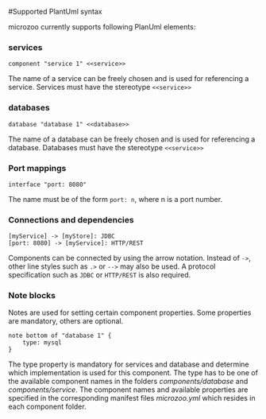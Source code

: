 #Supported PlantUml syntax

microzoo currently supports following PlanUml elements:

### services
````
component "service 1" <<service>>
````
The name of a service can be freely chosen and is used for referencing a service. Services must have the stereotype `<<service>>`

### databases
````
database "database 1" <<database>>
````
The name of a database can be freely chosen and is used for referencing a database. Databases must have the stereotype `<<service>>`

### Port mappings
````
interface "port: 8080"
````
The name must be of the form `port: n`, where n is a port number.

### Connections and dependencies
````
[myService] -> [myStore]: JDBC
[port: 8080] -> [myService]: HTTP/REST
````
Components can be connected by using the arrow notation. Instead of `->`, other line styles such as `.>` or `-->` may also be used.
A protocol specification such as `JDBC` or `HTTP/REST` is also required.

### Note blocks
Notes are used for setting certain component properties. Some properties are mandatory, others are optional.
````
note bottom of "database 1" {
    type: mysql
}
````
The type property is mandatory for services and database and determine which implementation is used for this component.
The type has to be one of the available component names in the folders *components/database* and *components/service*. 
The component names and available properties are specified in the corresponding manifest files *microzoo.yml* which resides in each component folder.

